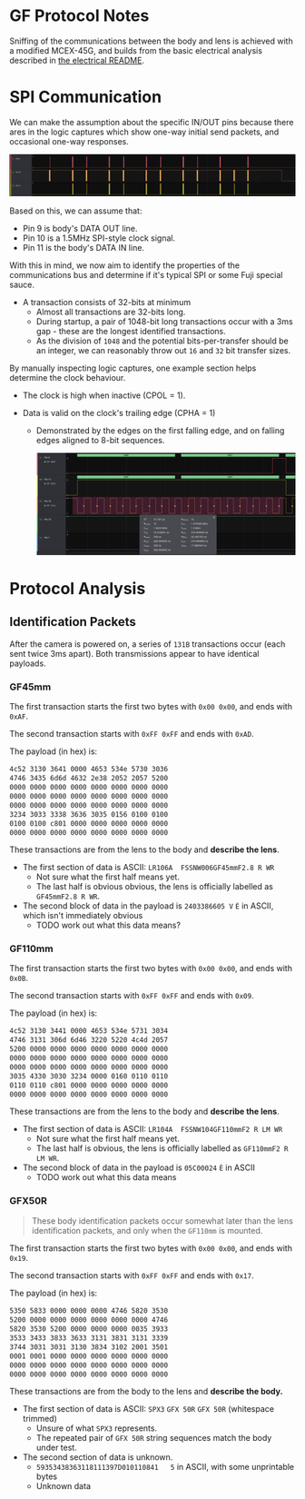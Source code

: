 # GF Protocol Notes

Sniffing of the communications between the body and lens is achieved with a modified MCEX-45G, and builds from the basic electrical analysis described in [the electrical README](/electrical).

# SPI Communication

We can make the assumption about the specific IN/OUT pins because there ares in the logic captures which show one-way initial send packets, and occasional one-way responses.

![controller-peripheral-evidence](./images/controller-peripheral-evidence.png)

Based on this, we can assume that:

- Pin 9 is body's DATA OUT line.
- Pin 10 is a 1.5MHz SPI-style clock signal.
- Pin 11 is the body's DATA IN line.

With this in mind, we now aim to identify the properties of the communications bus and determine if it's typical SPI or some Fuji special sauce.

- A transaction consists of 32-bits at minimum
  - Almost all transactions are 32-bits long.
  - During startup, a pair of 1048-bit long transactions occur with a 3ms gap - these are the longest identified transactions.
  - As the division of  `1048` and the potential bits-per-transfer should be an integer, we can reasonably throw out `16` and `32` bit transfer sizes.

By manually inspecting logic captures, one example section helps determine the clock behaviour.

- The clock is high when inactive (CPOL = 1).

- Data is valid on the clock's trailing edge (CPHA = 1)

  - Demonstrated by the edges on the first falling edge, and on falling edges aligned to 8-bit sequences.

    ![clock-phase-evidence](./images/clock-phase-evidence.png)





# Protocol Analysis

## Identification Packets

After the camera is powered on, a series of `131B` transactions occur (each sent twice 3ms apart). Both transmissions appear to have identical payloads.

### GF45mm

The first transaction starts the first two bytes with `0x00 0x00`, and ends with `0xAF`.

The second transaction starts with `0xFF 0xFF` and ends with `0xAD`.

The payload (in hex) is:

```
4c52 3130 3641 0000 4653 534e 5730 3036
4746 3435 6d6d 4632 2e38 2052 2057 5200
0000 0000 0000 0000 0000 0000 0000 0000
0000 0000 0000 0000 0000 0000 0000 0000
0000 0000 0000 0000 0000 0000 0000 0000
3234 3033 3338 3636 3035 0156 0100 0100
0100 0100 c801 0000 0000 0000 0000 0000
0000 0000 0000 0000 0000 0000 0000 0000
```

These transactions are from the lens to the body and **describe the lens**. 

- The first section of data is ASCII: `LR106A  FSSNW006GF45mmF2.8 R WR` 
  - Not sure what the first half means yet.
  - The last half is obvious obvious, the lens is officially labelled as  `GF45mmF2.8 R WR`.
- The second block of data in the payload is `2403386605 V` `È` in ASCII, which isn't immediately obvious
  - TODO work out what this data means?

### GF110mm

The first transaction starts the first two bytes with `0x00 0x00`, and ends with `0x0B`.

The second transaction starts with `0xFF 0xFF` and ends with `0x09`.

The payload (in hex) is:

```
4c52 3130 3441 0000 4653 534e 5731 3034
4746 3131 306d 6d46 3220 5220 4c4d 2057
5200 0000 0000 0000 0000 0000 0000 0000
0000 0000 0000 0000 0000 0000 0000 0000
0000 0000 0000 0000 0000 0000 0000 0000
3035 4330 3030 3234 0000 0160 0110 0110
0110 0110 c801 0000 0000 0000 0000 0000
0000 0000 0000 0000 0000 0000 0000 0000
```

These transactions are from the lens to the body and **describe the lens**. 

- The first section of data is ASCII: `LR104A  FSSNW104GF110mmF2 R LM WR`
  - Not sure what the first half means yet.
  - The last half is obvious, the lens is officially labelled as `GF110mmF2 R LM WR`.
- The second block of data in the payload is `05C00024` `È` in ASCII
  - TODO work out what this data means

### GFX50R

> These body identification packets occur somewhat later than the lens identification packets, and only when the `GF110mm` is mounted.

The first transaction starts the first two bytes with `0x00 0x00`, and ends with `0x19`.

The second transaction starts with `0xFF 0xFF` and ends with `0x17`.

The payload (in hex) is:

```
5350 5833 0000 0000 0000 4746 5820 3530
5200 0000 0000 0000 0000 0000 0000 4746
5820 3530 5200 0000 0000 0000 0035 3933
3533 3433 3833 3633 3131 3831 3131 3339
3744 3031 3031 3130 3834 3102 2001 3501
0001 0001 0000 0000 0000 0000 0000 0000
0000 0000 0000 0000 0000 0000 0000 0000
0000 0000 0000 0000 0000 0000 0000 0000
```

These transactions are from the body to the lens and **describe the body.** 

- The first section of data is ASCII: `SPX3` `GFX 50R` `GFX 50R` (whitespace trimmed)
  - Unsure of what `SPX3` represents.
  - The repeated pair of `GFX 50R` string sequences match the body under test.
- The second section of data is unknown.
  - `59353438363118111397D010110841   5` in ASCII, with some unprintable bytes
  - Unknown data